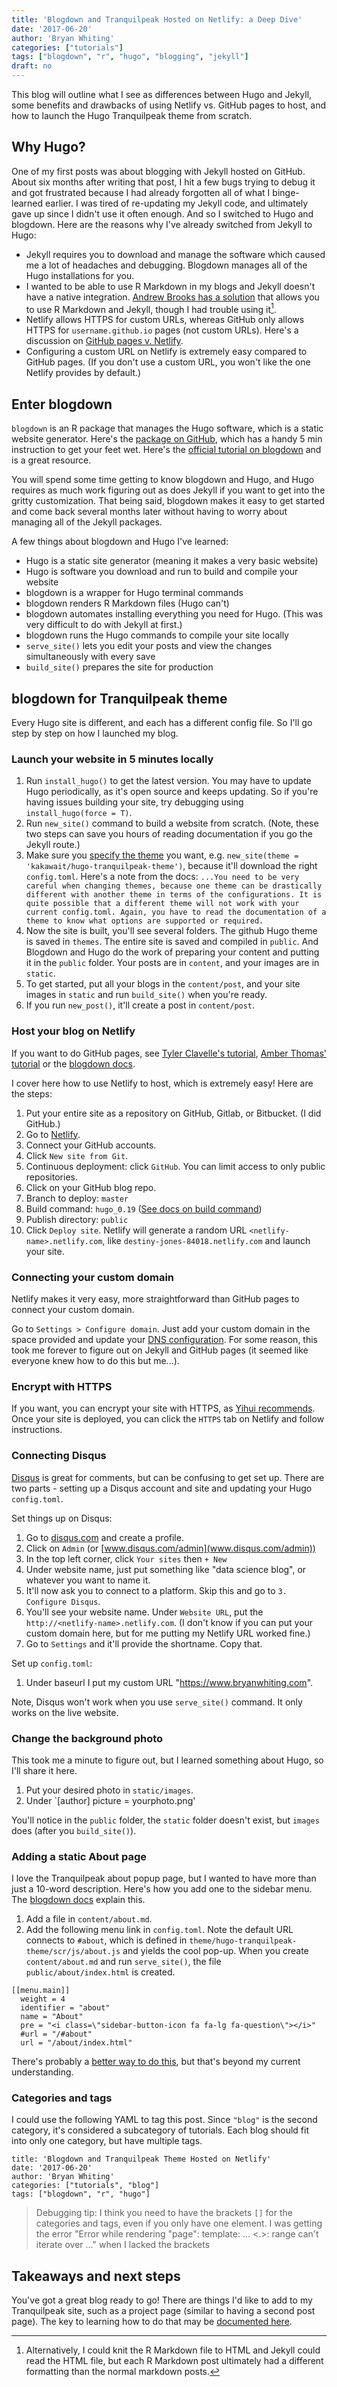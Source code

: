 ```yaml
---
title: 'Blogdown and Tranquilpeak Hosted on Netlify: a Deep Dive'
date: '2017-06-20'
author: 'Bryan Whiting'
categories: ["tutorials"]
tags: ["blogdown", "r", "hugo", "blogging", "jekyll"]
draft: no
---
```


This blog will outline what I see as differences between Hugo and Jekyll, some benefits and drawbacks of using Netlify vs. GitHub pages to host, and how to launch the Hugo Tranquilpeak theme from scratch.

## Why Hugo?

One of my first posts was about blogging with Jekyll hosted on GitHub. About six months after writing that post, I hit a few bugs trying to debug it and got frustrated because I had already forgotten all of what I binge-learned earlier. I was tired of re-updating my Jekyll code, and ultimately gave up since I didn't use it often enough. And so I switched to Hugo and blogdown. Here are the reasons why I've already switched from Jekyll to Hugo:

* Jekyll requires you to download and manage the software which caused me a lot of headaches and debugging. Blogdown manages all of the Hugo installations for you.
* I wanted to be able to use R Markdown in my blogs and Jekyll doesn't have a native integration. [Andrew Brooks has a solution](http://brooksandrew.github.io/simpleblog/articles/blogging-with-r-markdown-and-jekyll-using-knitr/) that allows you to use R Markdown and Jekyll, though I had trouble using it[^1].
* Netlify allows HTTPS for custom URLs, whereas GitHub only allows HTTPS for `username.github.io` pages (not custom URLs). Here's a discussion on [GitHub pages v. Netlify](https://bookdown.org/yihui/blogdown/github-pages.html).
* Configuring a custom URL on Netlify is extremely easy compared to GitHub pages. (If you don't use a custom URL, you won't like the one Netlify provides by default.)

[^1]:Alternatively, I could knit the R Markdown file to HTML and Jekyll could read the HTML file, but each R Markdown post ultimately had a different formatting than the normal markdown posts.

## Enter blogdown

`blogdown` is an R package that manages the Hugo software, which is a static website generator. Here's the [package on GitHub](https://github.com/rstudio/blogdown), which has a handy 5 min instruction to get your feet wet. Here's the [official tutorial on blogdown](https://bookdown.org/yihui/blogdown/) and is a great resource. 

You will spend some time getting to know blogdown and Hugo, and Hugo requires as much work figuring out as does Jekyll if you want to get into the gritty customization. That being said, blogdown makes it easy to get started and come back several months later without having to worry about managing all of the Jekyll packages.

A few things about blogdown and Hugo I've learned:

- Hugo is a static site generator (meaning it makes a very basic website)
- Hugo is software you download and run to build and compile your website
- blogdown is a wrapper for Hugo terminal commands
- blogdown renders R Markdown files (Hugo can't)
- blogdown automates installing everything you need for Hugo. (This was very difficult to do with Jekyll at first.) 
- blogdown runs the Hugo commands to compile your site locally
- `serve_site()` lets you edit your posts and view the changes simultaneously with every save
- `build_site()` prepares the site for production

## blogdown for Tranquilpeak theme

Every Hugo site is different, and each has a different config file. So I'll go step by step on how I launched my blog. 

### Launch your website in 5 minutes locally

1. Run `install_hugo()` to get the latest version. You may have to update Hugo periodically, as it's open source and keeps updating. So if you're having issues building your site, try debugging using `install_hugo(force = T)`.  
2. Run `new_site()` command to build a website from scratch. (Note, these two steps can save you hours of reading documentation if you go the Jekyll route.)
3. Make sure you [specify the theme](https://bookdown.org/yihui/blogdown/themes.html) you want, e.g. `new_site(theme = 'kakawait/hugo-tranquilpeak-theme')`, because it'll download the right `config.toml`. Here's a note from the docs:
 `...You need to be very careful when changing themes, because one theme can be drastically different with another theme in terms of the configurations. It is quite possible that a different theme will not work with your current config.toml. Again, you have to read the documentation of a theme to know what options are supported or required.`
3. Now the site is built, you'll see several folders. The github Hugo theme is saved in `themes`. The entire site is saved and compiled in `public`. And Blogdown and Hugo do the work of preparing your content and putting it in the `public` folder. Your posts are in `content`, and your images are in `static`.
4. To get started, put all your blogs in the `content/post`, and your site images in `static` and run `build_site()` when you're ready.
5. If you run `new_post()`, it'll create a post in `content/post`.

### Host your blog on Netlify

If you want to do GitHub pages, see [Tyler Clavelle's tutorial](https://tclavelle.github.io/blog/blogdown_github/), [Amber Thomas' tutorial](https://proquestionasker.github.io/blog/Making_Site/) or the [blogdown docs](https://bookdown.org/yihui/blogdown/github-pages.html). 

I cover here how to use Netlify to host, which is extremely easy! Here are the steps:

1. Put your entire site as a repository on GitHub, Gitlab, or Bitbucket. (I did GitHub.)
2. Go to [Netlify](https://www.netlify.com/). 
3. Connect your GitHub accounts. 
4. Click `New site from Git`.
4. Continuous deployment: click `GitHub`. You can limit access to only public repositories.
5. Click on your GitHub blog repo.
  1. Branch to deploy: `master`
  1. Build command: `hugo_0.19` ([See docs on build command](https://bookdown.org/yihui/blogdown/netlify.html))
  1. Publish directory: `public`
6. Click `Deploy site`. Netlify will generate a random URL `<netlify-name>.netlify.com`, like `destiny-jones-84018.netlify.com` and launch your site.

### Connecting your custom domain

Netlify makes it very easy, more straightforward than GitHub pages to connect your custom domain.

Go to `Settings > Configure domain`. Just add your custom domain in the space provided and update your [DNS configuration](https://www.netlify.com/docs/custom-domains/#dns-configuration). For some reason, this took me forever to figure out on Jekyll and GitHub pages (it seemed like everyone knew how to do this but me...).

### Encrypt with HTTPS

If you want, you can encrypt your site with HTTPS, as [Yihui recommends](https://bookdown.org/yihui/blogdown/github-pages.html). Once your site is deployed, you can click the `HTTPS` tab on Netlify and follow instructions. 

### Connecting Disqus

[Disqus](https://disqus.com/) is great for comments, but can be confusing to get set up. There are two parts - setting up a Disqus account and site and updating your Hugo `config.toml`.

Set things up on Disqus:

1. Go to [disqus.com](https://disqus.com/) and create a profile.
1. Click on `Admin` (or [www.disqus.com/admin](www.disqus.com/admin))
1. In the top left corner, click `Your sites` then  `+ New`
1. Under website name, just put something like "data science blog", or whatever you want to name it.
1. It'll now ask you to connect to a platform. Skip this and go to `3. Configure Disqus`.
1. You'll see your website name. Under `Website URL`, put the `http://<netlify-name>.netlify.com`. (I don't know if you can put your custom domain here, but for me putting my Netlify URL worked fine.)
1. Go to `Settings` and it'll provide the shortname. Copy that.

Set up `config.toml`:

1. Under baseurl I put my custom URL "https://www.bryanwhiting.com".

Note, Disqus won't work when you use `serve_site()` command. It only works on the live website.

### Change the background photo

This took me a minute to figure out, but I learned something about Hugo, so I'll share it here.

1. Put your desired photo in `static/images`.
2. Under `[author] picture = yourphoto.png'

You'll notice in the `public` folder, the `static` folder doesn't exist, but `images` does (after you `build_site()`).

### Adding a static About page

I love the Tranquilpeak about popup page, but I wanted to have more than just a 10-word description. Here's how you add one to the sidebar menu. The [blogdown docs](https://bookdown.org/yihui/blogdown/configuration.html) explain this.

1. Add a file in `content/about.md`.
1. Add the following menu link in `config.toml`. Note the default URL connects to `#about`, which is defined in `theme/hugo-tranquilpeak-theme/scr/js/about.js` and yields the cool pop-up. When you create `content/about.md` and run `serve_site()`, the file `public/about/index.html` is created. 

```
[[menu.main]]
  weight = 4
  identifier = "about"
  name = "About"
  pre = "<i class=\"sidebar-button-icon fa fa-lg fa-question\"></i>"
  #url = "/#about"
  url = "/about/index.html"
```

There's probably a [better way to do this](https://bookdown.org/yihui/blogdown/templates.html#how-to), but that's beyond my current understanding.

### Categories and tags

I could use the following YAML to tag this post. Since `"blog"` is the second category, it's considered a subcategory of tutorials. Each blog should fit into only one category, but have multiple tags. 

```
title: 'Blogdown and Tranquilpeak Theme Hosted on Netlify'
date: '2017-06-20'
author: 'Bryan Whiting'
categories: ["tutorials", "blog"]
tags: ["blogdown", "r", "hugo"]
```

> Debugging tip: I think you need to have the brackets `[]` for the categories and tags, even if you only have one element. I was getting the error "Error while rendering "page": template: ... <.>: range can't iterate over ...<tagname>" when I lacked the brackets

## Takeaways and next steps

You've got a great blog ready to go! There are things I'd like to add to my Tranquilpeak site, such as a project page (similar to having a second post page). The key to learning how to do that may be [documented here](https://bookdown.org/yihui/blogdown/templates.html#how-to).
